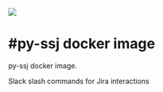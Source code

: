 [![](https://badge.imagelayers.io/rounds/10m-go-py-ssj:latest.svg)](https://imagelayers.io/?images=rounds/10m-py-ssj:latest 'Get your own badge on imagelayers.io')

#py-ssj docker image
============================

py-ssj docker image.

Slack slash commands for Jira interactions
